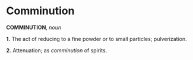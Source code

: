 # Comminution

**COMMINUTION**, _noun_

**1.** The act of reducing to a fine powder or to small particles; pulverization.

**2.** Attenuation; as _comminution_ of spirits.